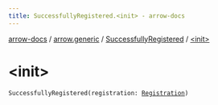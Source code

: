```yaml
---
title: SuccessfullyRegistered.<init> - arrow-docs
---
```


[arrow-docs](../../index.html) / [arrow.generic](../index.html) / [SuccessfullyRegistered](index.html) / [&lt;init&gt;](./-init-.html)

# &lt;init&gt;

`SuccessfullyRegistered(registration: `[`Registration`](../-registration/index.html)`)`